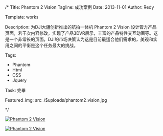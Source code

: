 /*
Title: Phantom 2 Vision
Tagline: 成功案例
Date: 2013-11-01
Author: Redy

Template: works

Description: 为DJI大疆创新推出的航拍一体机 Phantom 2 Vision 设计管方产品页面，若干次内容修改，实现了产品3DVR展示，丰富的产品特性交互动画等。这是一个非常长的页面，DJI的市场决策认为这是目前最适合他们需求的，美观和实用之间的平衡是这个任务最大的挑战。

Tags: 
- Phantom
- Html
- CSS
- Jquery

Task: 完畢

Featured_img:
  src: /$uploads/phantom2_vision.jpg

*/

<p>
  <a class="lightbox-gallery" href="/$uploads/phantom2_vision_1.jpg">
    <img src="/$uploads/phantom2_vision_1.jpg" alt="Phantom 2 Vision" />
  </a>
</p>

<p>
  <a class="lightbox-gallery" href="/$uploads/phantom2_vision_2.jpg">
    <img src="/$uploads/phantom2_vision_2.jpg" alt="Phantom 2 Vision" />
  </a>
</p>

